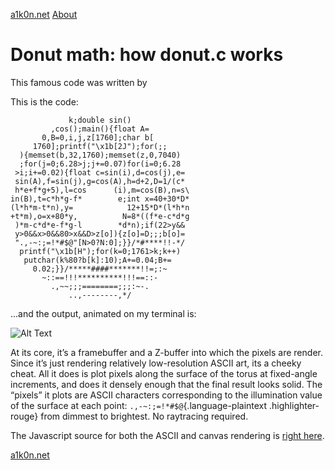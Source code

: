 [a1k0n.net](/) [About](/about.html)

Donut math: how donut.c works
=============================

This famous code was written by 

This is the code:

``` {style="font-size: 10pt;"}
             k;double sin()
         ,cos();main(){float A=
       0,B=0,i,j,z[1760];char b[
     1760];printf("\x1b[2J");for(;;
  ){memset(b,32,1760);memset(z,0,7040)
  ;for(j=0;6.28>j;j+=0.07)for(i=0;6.28
 >i;i+=0.02){float c=sin(i),d=cos(j),e=
 sin(A),f=sin(j),g=cos(A),h=d+2,D=1/(c*
 h*e+f*g+5),l=cos      (i),m=cos(B),n=s\
in(B),t=c*h*g-f*        e;int x=40+30*D*
(l*h*m-t*n),y=            12+15*D*(l*h*n
+t*m),o=x+80*y,          N=8*((f*e-c*d*g
 )*m-c*d*e-f*g-l        *d*n);if(22>y&&
 y>0&&x>0&&80>x&&D>z[o]){z[o]=D;;;b[o]=
 ".,-~:;=!*#$@"[N>0?N:0];}}/*#****!!-*/
  printf("\x1b[H");for(k=0;1761>k;k++)
   putchar(k%80?b[k]:10);A+=0.04;B+=
     0.02;}}/*****####*******!!=;:~
       ~::==!!!**********!!!==::-
         .,~~;;;========;;;:~-.
             ..,--------,*/
```

…and the output, animated on my terminal is:

![Alt Text](https://media.giphy.com/media/4ampCUXWkDITsLmRj9/giphy.gif)

At its core, it’s a framebuffer and a Z-buffer into which the pixels are render. Since it’s just rendering relatively low-resolution ASCII art, its a cheeky
 cheat. All it does is plot pixels along the surface of the
torus at fixed-angle increments, and does it densely enough that the
final result looks solid. The “pixels” it plots are ASCII characters
corresponding to the illumination value of the surface at each point:
`.,-~:;=!*#$@`{.language-plaintext .highlighter-rouge} from dimmest to
brightest. No raytracing required.



The Javascript source for both the ASCII and canvas rendering is [right
here](/js/donut.js).

[a1k0n.net](/)
